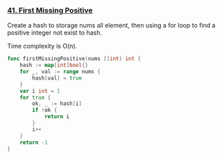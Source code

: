 ### [41. First Missing Positive]

Create a hash to storage nums all element, then using a for loop to find a positive integer not exist to hash.

Time complexity is O(n).

```go
func firstMissingPositive(nums []int) int {
	hash := map[int]bool{}
	for _, val := range nums {
		hash[val] = true
	}
	var i int = 1
	for true {
		ok, _ := hash[i]
		if !ok {
			return i
		}
		i++
	}
	return -1
}
```

[41. First Missing Positive]: https://leetcode.com/problems/first-missing-positive/